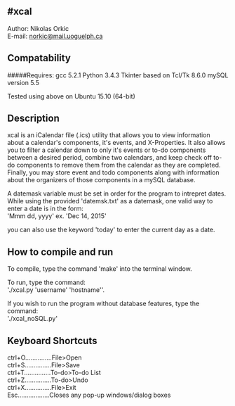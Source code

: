 #xcal
--------------------------------------------------------------------------------

Author: Nikolas Orkic <br />
E-mail: norkic@mail.uoguelph.ca <br />


Compatability
--------------------------------------------------------------------------------
#####Requires:
    gcc 5.2.1 
    Python 3.4.3 
    Tkinter based on Tcl/Tk 8.6.0 
    mySQL version 5.5 

Tested using above on Ubuntu 15.10 (64-bit)

Description
--------------------------------------------------------------------------------
xcal is an iCalendar file (.ics) utility that allows you to view  information about a calendar's components,
it's events, and X-Properties. It also allows you to filter a calendar down to only it's events or to-do
components between a desired period, combine two calendars, and keep check off to-do components to remove them from the
calendar as they are completed. <br />
Finally, you may store event and todo components along with information about the organizers of those components in a 
mySQL database.<br />


A datemask variable must be set in order for the program to intrepret dates.
While using the provided 'datemsk.txt' as a datemask, one valid way to enter a date
is in the form: <br />
    'Mmm dd, yyyy' ex. 'Dec 14, 2015'<br />

you can also use the keyword 'today' to enter the current day as a date.

How to compile and run
---------------------------------------------------------------------------------
To compile, type the command 'make' into the terminal window. <br />

To run, type the command: <br />
        './xcal.py  'username' 'hostname''. <br />

If you wish to run the program without database features, type the command: <br />
        './xcal_noSQL.py' <br />
            

Keyboard Shortcuts
--------------------------------------------------------------------------------

ctrl+O...............File>Open <br />
ctrl+S...............File>Save <br />
ctrl+T...............To-do>To-do List <br />
ctrl+Z...............To-do>Undo <br />
ctrl+X...............File>Exit <br />
Esc..................Closes any pop-up windows/dialog boxes <br />

